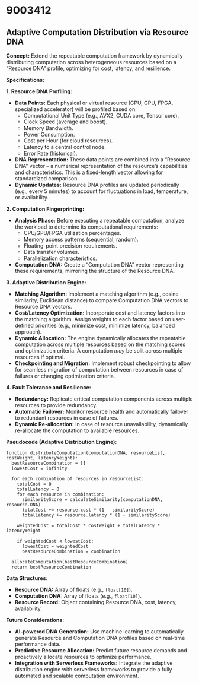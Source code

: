 # 9003412

## Adaptive Computation Distribution via Resource DNA

**Concept:** Extend the repeatable computation framework by dynamically distributing computation across heterogeneous resources based on a “Resource DNA” profile, optimizing for cost, latency, and resilience.

**Specifications:**

**1. Resource DNA Profiling:**

*   **Data Points:** Each physical or virtual resource (CPU, GPU, FPGA, specialized accelerator) will be profiled based on:
    *   Computational Unit Type (e.g., AVX2, CUDA core, Tensor core).
    *   Clock Speed (average and boost).
    *   Memory Bandwidth.
    *   Power Consumption.
    *   Cost per Hour (for cloud resources).
    *   Latency to a central control node.
    *   Error Rate (historical).
*   **DNA Representation:**  These data points are combined into a “Resource DNA” vector – a numerical representation of the resource’s capabilities and characteristics.  This is a fixed-length vector allowing for standardized comparison.
*   **Dynamic Updates:** Resource DNA profiles are updated periodically (e.g., every 5 minutes) to account for fluctuations in load, temperature, or availability.

**2. Computation Fingerprinting:**

*   **Analysis Phase:** Before executing a repeatable computation, analyze the workload to determine its computational requirements:
    *   CPU/GPU/FPGA utilization percentages.
    *   Memory access patterns (sequential, random).
    *   Floating-point precision requirements.
    *   Data transfer volumes.
    *   Parallelization characteristics.
*   **Computation DNA:**  Create a “Computation DNA” vector representing these requirements, mirroring the structure of the Resource DNA.

**3. Adaptive Distribution Engine:**

*   **Matching Algorithm:** Implement a matching algorithm (e.g., cosine similarity, Euclidean distance) to compare Computation DNA vectors to Resource DNA vectors.
*   **Cost/Latency Optimization:** Incorporate cost and latency factors into the matching algorithm.  Assign weights to each factor based on user-defined priorities (e.g., minimize cost, minimize latency, balanced approach).
*   **Dynamic Allocation:** The engine dynamically allocates the repeatable computation across multiple resources based on the matching scores and optimization criteria. A computation *may* be split across multiple resources if optimal.
*   **Checkpointing and Migration:**  Implement robust checkpointing to allow for seamless migration of computation between resources in case of failures or changing optimization criteria.

**4. Fault Tolerance and Resilience:**

*   **Redundancy:**  Replicate critical computation components across multiple resources to provide redundancy.
*   **Automatic Failover:**  Monitor resource health and automatically failover to redundant resources in case of failures.
*   **Dynamic Re-allocation:**  In case of resource unavailability, dynamically re-allocate the computation to available resources.

**Pseudocode (Adaptive Distribution Engine):**

```
function distributeComputation(computationDNA, resourceList, costWeight, latencyWeight):
  bestResourceCombination = []
  lowestCost = infinity

  for each combination of resources in resourceList:
    totalCost = 0
    totalLatency = 0
    for each resource in combination:
      similarityScore = calculateSimilarity(computationDNA, resource.DNA)
      totalCost += resource.cost * (1 - similarityScore)
      totalLatency += resource.latency * (1 - similarityScore)

    weightedCost = totalCost * costWeight + totalLatency * latencyWeight

    if weightedCost < lowestCost:
      lowestCost = weightedCost
      bestResourceCombination = combination

  allocateComputation(bestResourceCombination)
  return bestResourceCombination
```

**Data Structures:**

*   **Resource DNA:** Array of floats (e.g., `float[10]`).
*   **Computation DNA:** Array of floats (e.g., `float[10]`).
*   **Resource Record:**  Object containing Resource DNA, cost, latency, availability.

**Future Considerations:**

*   **AI-powered DNA Generation:** Use machine learning to automatically generate Resource and Computation DNA profiles based on real-time performance data.
*   **Predictive Resource Allocation:**  Predict future resource demands and proactively allocate resources to optimize performance.
*   **Integration with Serverless Frameworks:** Integrate the adaptive distribution engine with serverless frameworks to provide a fully automated and scalable computation environment.